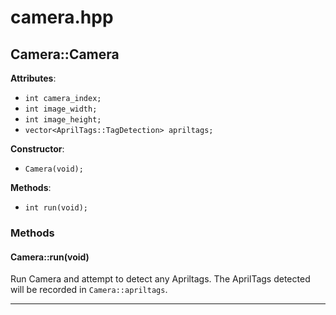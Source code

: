 # camera.hpp


## Camera::Camera

**Attributes**:

- `int camera_index;`
- `int image_width;`
- `int image_height;`
- `vector<AprilTags::TagDetection> apriltags;`

**Constructor**:

- `Camera(void);`

**Methods**:

- `int run(void);`


### Methods

#### Camera::run(void)

Run Camera and attempt to detect any Apriltags. The AprilTags detected will be
recorded in `Camera::apriltags`.

---
